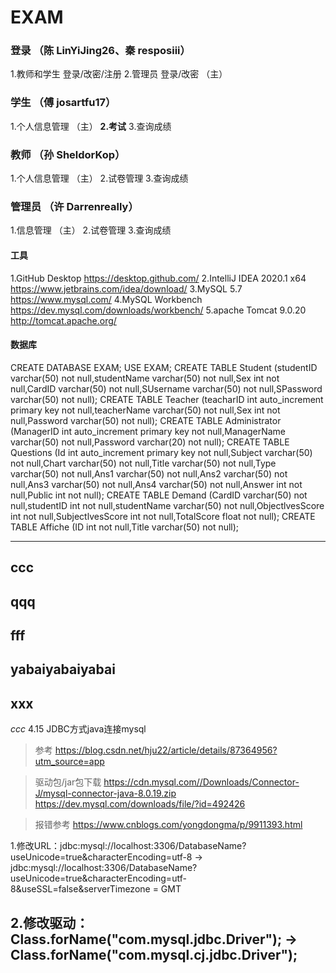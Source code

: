 # EXAM

### 登录 （陈 LinYiJing26、秦 resposiii）
1.教师和学生 登录/改密/注册
2.管理员 登录/改密 （主）

### 学生 （傅 josartfu17）
1.个人信息管理 （主）
**2.考试**
3.查询成绩

### 教师 （孙 SheldorKop）
1.个人信息管理 （主）
2.试卷管理
3.查询成绩

### 管理员 （许 Darrenreally）
1.信息管理 （主）
2.试卷管理
3.查询成绩

#### 工具
1.GitHub Desktop https://desktop.github.com/
2.IntelliJ IDEA 2020.1 x64 https://www.jetbrains.com/idea/download/
3.MySQL 5.7 https://www.mysql.com/
4.MySQL Workbench https://dev.mysql.com/downloads/workbench/
5.apache Tomcat 9.0.20 http://tomcat.apache.org/

#### 数据库
CREATE DATABASE EXAM;
USE EXAM;
CREATE TABLE Student
(studentID varchar(50) not null,studentName varchar(50) not null,Sex int not null,CardID varchar(50) not null,SUsername varchar(50) not null,SPassword varchar(50) not null);
CREATE TABLE Teacher
(teacharID int auto_increment primary key not null,teacherName varchar(50) not null,Sex int not null,Password varchar(50) not null);
CREATE TABLE Administrator
(ManagerID int auto_increment primary key not null,ManagerName varchar(50) not null,Password varchar(20) not null);
CREATE TABLE Questions
(Id int auto_increment primary key not null,Subject varchar(50) not null,Chart varchar(50) not null,Title varchar(50) not null,Type varchar(50) not null,Ans1 varchar(50) not null,Ans2 varchar(50) not null,Ans3 varchar(50) not null,Ans4 varchar(50) not null,Answer int not null,Public int not null);
CREATE TABLE Demand
(CardID varchar(50) not null,studentID int not null,studentName varchar(50) not null,ObjectlvesScore int not null,SubjectlvesScore int not null,TotalScore float not null);
CREATE TABLE Affiche
(ID int not null,Title varchar(50) not null);

---
ccc
---
qqq
---
fff
---
yabaiyabaiyabai
---
xxx
---

*ccc* 4.15
JDBC方式java连接mysql

>参考 https://blog.csdn.net/hju22/article/details/87364956?utm_source=app

>驱动包/jar包下载 https://cdn.mysql.com//Downloads/Connector-J/mysql-connector-java-8.0.19.zip https://dev.mysql.com/downloads/file/?id=492426

>报错参考 https://www.cnblogs.com/yongdongma/p/9911393.html 

1.修改URL：jdbc:mysql://localhost:3306/DatabaseName?useUnicode=true&amp;characterEncoding=utf-8 -> jdbc:mysql://localhost:3306/DatabaseName?useUnicode=true&characterEncoding=utf-8&useSSL=false&serverTimezone = GMT 

2.修改驱动：Class.forName("com.mysql.jdbc.Driver"); -> Class.forName("com.mysql.cj.jdbc.Driver");
---